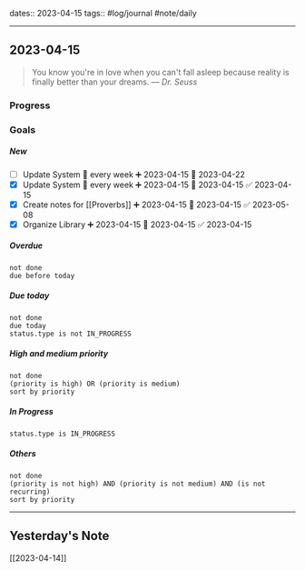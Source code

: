 dates:: 2023-04-15
tags:: #log/journal #note/daily 

---
## 2023-04-15

> You know you're in love when you can't fall asleep because reality is finally better than your dreams.
> — <cite>Dr. Seuss</cite>

### Progress


### Goals 

##### New

- [ ] Update System 🔁 every week ➕ 2023-04-15 🛫 2023-04-22
- [x] Update System 🔁 every week ➕ 2023-04-15 🛫 2023-04-15 ✅ 2023-04-15
- [x] Create notes for [[Proverbs]] ➕ 2023-04-15 🛫 2023-04-15 ✅ 2023-05-08
- [x] Organize Library ➕ 2023-04-15 🛫 2023-04-15 ✅ 2023-04-15

##### Overdue

```tasks
not done
due before today
```


##### Due today

```tasks
not done
due today
status.type is not IN_PROGRESS
```

##### High and medium priority

```tasks
not done
(priority is high) OR (priority is medium)
sort by priority
```

##### In Progress

```tasks
status.type is IN_PROGRESS
```

##### Others


```tasks
not done
(priority is not high) AND (priority is not medium) AND (is not recurring)
sort by priority
```


---
## Yesterday's Note

[[2023-04-14]]


